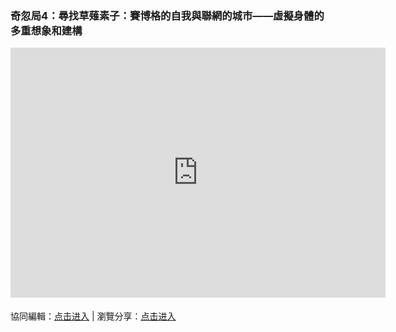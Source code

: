 ### 奇忽局4：尋找草薙素子：賽博格的自我與聯網的城市——虛擬身體的多重想象和建構

<iframe width="600" height="400" frameborder="0" src="https://www.mindmeister.com/maps/public_map_shell/1809764500/4?width=600&height=400&z=auto&t=AfDDsapp61&no_logo=1" scrolling="no" style="overflow: hidden; margin-bottom: 5px;">Your browser is not able to display frames. Please visit <a href="https://www.mindmeister.com/1809764500/4?t=AfDDsapp61" target="_blank">奇忽局4：尋找草薙素子：賽博格的自我與聯網的城市——虛擬身體的多重想象和建構-副本</a> on MindMeister.</iframe>

協同編輯：[点击进入](https://mm.tt/1809764500?t=AfDDsapp61) | 瀏覽分享：[点击进入](https://www.mindmeister.com/1809764500/4)